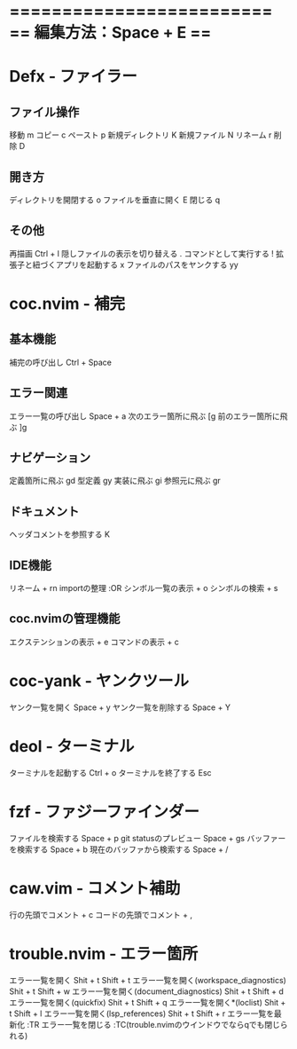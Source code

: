 =========================
== 編集方法：Space + E ==
=========================

# Defx - ファイラー
## ファイル操作
移動                     m
コピー                   c
ペースト                 p
新規ディレクトリ         K
新規ファイル             N
リネーム                 r
削除                     D

## 開き方
ディレクトリを開閉する   o
ファイルを垂直に開く     E
閉じる                   q

## その他
再描画                           Ctrl + l
隠しファイルの表示を切り替える   .
コマンドとして実行する           !
拡張子と紐づくアプリを起動する   x
ファイルのパスをヤンクする       yy

# coc.nvim - 補完
## 基本機能
補完の呼び出し               Ctrl + Space

## エラー関連
エラー一覧の呼び出し         Space + a
次のエラー箇所に飛ぶ         [g
前のエラー箇所に飛ぶ         ]g

## ナビゲーション
定義箇所に飛ぶ               gd
型定義                       gy
実装に飛ぶ                   gi
参照元に飛ぶ                 gr

## ドキュメント
ヘッダコメントを参照する     K

## IDE機能
リネーム                     <Leader> + rn
importの整理                 :OR
シンボル一覧の表示           <Space> + o
シンボルの検索               <Space> + s

## coc.nvimの管理機能
エクステンションの表示       <Space> + e
コマンドの表示               <Space> + c

# coc-yank - ヤンクツール
ヤンク一覧を開く             Space + y
ヤンク一覧を削除する         Space + Y

# deol - ターミナル
ターミナルを起動する         Ctrl + o
ターミナルを終了する         Esc

# fzf - ファジーファインダー
ファイルを検索する           Space + p
git statusのプレビュー       Space + gs
バッファーを検索する         Space + b
現在のバッファから検索する   Space + /

# caw.vim - コメント補助
行の先頭でコメント           <Leader> + c
コードの先頭でコメント       <Leader> + ,

# trouble.nvim - エラー箇所
エラー一覧を開く                          Shit + t Shift + t
エラー一覧を開く(workspace_diagnostics)   Shit + t Shift + w
エラー一覧を開く(document_diagnostics)    Shit + t Shift + d
エラー一覧を開く(quickfix)                Shit + t Shift + q
エラー一覧を開く*(loclist)                 Shit + t Shift + l
エラー一覧を開く(lsp_references)          Shit + t Shift + r
エラー一覧を最新化                        :TR
エラー一覧を閉じる                        :TC(trouble.nvimのウインドウでならqでも閉じられる)
